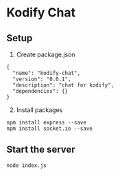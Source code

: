 # Kodify Chat

## Setup

1. Create package.json
```
{
  "name": "kodify-chat",
  "version": "0.0.1",
  "description": "chat for kodify",
  "dependencies": {}
}
```

2. Install packages
```
npm install express --save
npm install socket.io --save
```

## Start the server
```
node index.js
```
